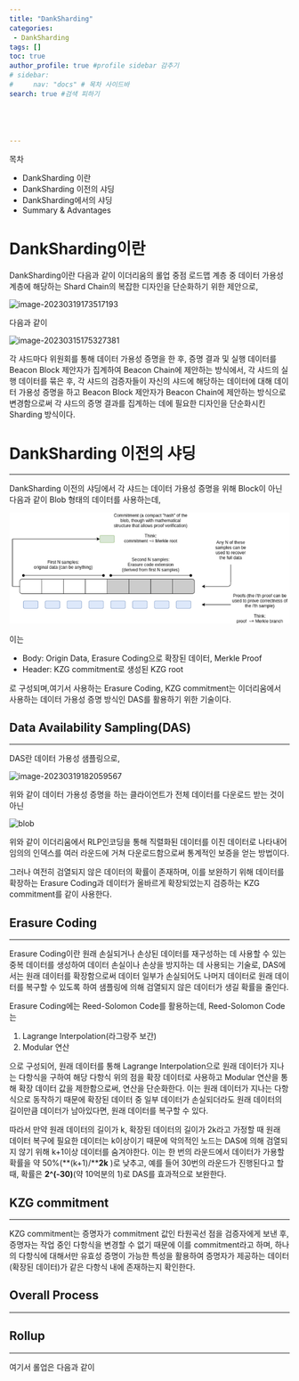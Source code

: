 ```yaml
---
title: "DankSharding"
categories:
 - DankSharding
tags: [] 
toc: true
author_profile: true #profile sidebar 감추기
# sidebar:
#     nav: "docs" # 목차 사이드바
search: true #검색 피하기




---
```




목차

- DankSharding 이란
- DankSharding 이전의 샤딩
- DankSharding에서의 샤딩
- Summary & Advantages



# DankSharding이란

DankSharding이란 다음과 같이 이더리움의 롤업 중점 로드맵 계층 중 데이터 가용성 계층에 해당하는 Shard Chain의 복잡한 디자인을 단순화하기 위한 제안으로, 

![image-20230319173517193](../../images/2023-03-19-dankSharding/image-20230319173517193.png)

다음과 같이

![image-20230315175327381](../../images/2023-03-19-dankSharding/image-20230315175327381.png)

각 샤드마다 위원회를 통해 데이터 가용성 증명을 한 후, 증명 결과 및 실행 데이터를 Beacon Block 제안자가 집계하여 Beacon Chain에 제안하는 방식에서, 각 샤드의 실행 데이터를 묶은 후, 각 샤드의 검증자들이 자신의 샤드에 해당하는 데이터에 대해 데이터 가용성 증명을 하고 Beacon Block 제안자가 Beacon Chain에 제안하는 방식으로 변경함으로써 각 샤드의 증명 결과를 집계하는 데에 필요한 디자인을 단순화시킨 Sharding 방식이다.





# DankSharding 이전의 샤딩

---

DankSharding 이전의 샤딩에서 각 샤드는 데이터 가용성 증명을 위해 Block이 아닌 다음과 같이 Blob 형태의 데이터를 사용하는데, 

![image-20230316133015294](../images/2023-03-19-dankSharding/image-20230316133015294-20230319175622263.png)

이는 

- Body: Origin Data, Erasure Coding으로 확장된 데이터, Merkle Proof
- Header: KZG commitment로 생성된 KZG root

로 구성되며,여기서 사용하는 Erasure Coding, KZG commitment는 이더리움에서 사용하는 데이터 가용성 증명 방식인 DAS를 활용하기 위한 기술이다.





## Data Availability Sampling(DAS)

---

DAS란 데이터 가용성 샘플링으로, 

![image-20230319182059567](../../images/2023-03-19-dankSharding/image-20230319182059567.png)

위와 같이 데이터 가용성 증명을 하는 클라이언트가 전체 데이터를 다운로드 받는 것이 아닌

![blob](../../images/2023-03-19-dankSharding/blob.png)

위와 같이 이더리움에서 RLP인코딩을 통해 직렬화된 데이터를 이진 데이터로 나타내어 임의의 인덱스를 여러 라운드에 거쳐 다운로드함으로써 통계적인 보증을 얻는 방법이다.

그러나 여전히 검열되지 않은 데이터의 확률이 존재하며, 이를 보완하기 위해 데이터를 확장하는 Erasure Coding과 데이터가 올바르게 확장되었는지 검증하는 KZG commitment를 같이 사용한다.



## Erasure Coding

---

Erasure Coding이란 원래 손실되거나 손상된 데이터를 재구성하는 데 사용할 수 있는 중복 데이터를 생성하여 데이터 손실이나 손상을 방지하는 데 사용되는 기술로, DAS에서는 원래 데이터를 확장함으로써 데이터 일부가 손실되어도 나머지 데이터로 원래 데이터를 복구할 수 있도록 하여 샘플링에 의해 검열되지 않은 데이터가 생길 확률을 줄인다.

Erasure Coding에는 Reed-Solomon Code를 활용하는데, Reed-Solomon Code는 

1. Lagrange Interpolation(라그랑주 보간)
2. Modular 연산

으로 구성되어,  원래 데이터를 통해 Lagrange Interpolation으로 원래 데이터가 지나는 다항식을 구하여 해당 다항식 위의 점을 확장 데이터로 사용하고 Modular 연산을 통해 확장 데이터 값을 제한함으로써, 연산을 단순화한다. 이는 원래 데이터가 지나는 다항식으로 동작하기 때문에 확장된 데이터 중 일부 데이터가 손실되더라도 원래 데이터의 길이만큼 데이터가 남아있다면, 원래 데이터를 복구할 수 있다.

따라서 만약 원래 데이터의 길이가 k, 확장된 데이터의 길이가 2k라고 가정할 때 원래 데이터 복구에 필요한 데이터는 k이상이기 때문에 악의적인 노드는 DAS에 의해 검열되지 않기 위해 k+1이상 데이터를 숨겨야한다. 이는 한 번의 라운드에서 데이터가 가용할 확률을 약 50%(**(k+1)/****2k** )로 낮추고, 예를 들어 30번의 라운드가 진행된다고 할 때, 확률은 **2^(-30)**(약 10억분의 1)로 DAS를 효과적으로 보완한다.



## KZG commitment

---

KZG commitment는 증명자가 commitment 값인 타원곡선 점을 검증자에게 보낸 후, 증명자는 작업 중인 다항식을 변경할 수 없기 때문에 이를 commitment라고 하며, 하나의 다항식에 대해서만 유효성 증명이 가능한 특성을 활용하여 증명자가 제공하는 데이터(확장된 데이터)가 같은 다항식 내에 존재하는지 확인한다.



## Overall Process

---

























## Rollup

---

여기서 롤업은 다음과 같이 





